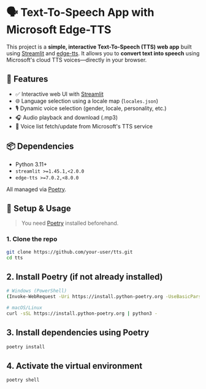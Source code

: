 # 🗣️ Text-To-Speech App with Microsoft Edge-TTS

This project is a **simple, interactive Text-To-Speech (TTS) web app** built using [Streamlit](https://streamlit.io) and [edge-tts](https://pypi.org/project/edge-tts/). It allows you to **convert text into speech** using Microsoft's cloud TTS voices—directly in your browser.

## 🔑 Features

- ✅ Interactive web UI with [Streamlit](https://streamlit.io/)
- 🌐 Language selection using a locale map (`locales.json`)
- 🎙️ Dynamic voice selection (gender, locale, personality, etc.)
- 🎧 Audio playback and download (.mp3)
- 🔄 Voice list fetch/update from Microsoft's TTS service

## 📦 Dependencies

- Python 3.11+
- `streamlit >=1.45.1,<2.0.0`
- `edge-tts >=7.0.2,<8.0.0`

All managed via [Poetry](https://python-poetry.org/).

## 🚀 Setup & Usage

> You need [Poetry](https://python-poetry.org/docs/#installation) installed beforehand.

### 1. Clone the repo

```bash
git clone https://github.com/your-user/tts.git
cd tts
```

## 2. Install Poetry (if not already installed)

```bash
# Windows (PowerShell)
(Invoke-WebRequest -Uri https://install.python-poetry.org -UseBasicParsing).Content | py -
```

```bash
# macOS/Linux
curl -sSL https://install.python-poetry.org | python3 -
```

## 3. Install dependencies using Poetry

```bash
poetry install
```

## 4. Activate the virtual environment

```bash
poetry shell
```
